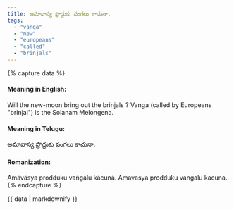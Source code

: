 ```yaml
---
title: అమావాస్య ప్రొద్దుకు వంగలు కాచునా.
tags:
  - "vanga"
  - "new"
  - "europeans"
  - "called"
  - "brinjals"
---
```


{% capture data %}
#### Meaning in English:
Will the new-moon bring out the brinjals ?
Vanga (called by Europeans "brinjal") is the Solanam Melongena.

#### Meaning in Telugu:
అమావాస్య ప్రొద్దుకు వంగలు కాచునా.

#### Romanization:
Amāvāsya prodduku vaṅgalu kācunā.
Amavasya prodduku vangalu kacuna.
{% endcapture %}

{{ data | markdownify }}

